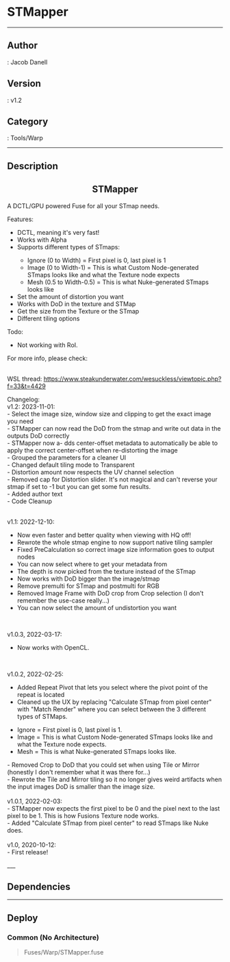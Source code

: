 # STMapper
___

## Author
 : Jacob Danell

## Version
 : v1.2

## Category
 : Tools/Warp
___

## Description
<center><h2>STMapper</h2></center>
<p>A DCTL/GPU powered Fuse for all your STmap needs.</p>

<p>Features:
<ul>
	<li>DCTL, meaning it's very fast!</li>
	<li>Works with Alpha</li>
	<li>Supports different types of STmaps:</li>
	<ul>
		<li>Ignore (0 to Width) = First pixel is 0, last pixel is 1</li>
		<li>Image (0 to Width-1) = This is what Custom Node-generated STmaps looks like and what the Texture node expects</li>
		<li>Mesh (0.5 to Width-0.5) = This is what Nuke-generated STmaps looks like</li>
	</ul>
	<li>Set the amount of distortion you want</li>
	<li>Works with DoD in the texture and STMap</li>
	<li>Get the size from the Texture or the STmap</li>
	<li>Different tiling options</li>
</ul>
</p>

<p>Todo:
<ul>
	<li>Not working with RoI.</li>
</ul>
</p>


<p>For more info, please check:</p>

<br>WSL thread: <a href="https://www.steakunderwater.com/wesuckless/viewtopic.php?f=33&t=4429">https://www.steakunderwater.com/wesuckless/viewtopic.php?f=33&t=4429</a></br>


<p>
Changelog:<br/>
v1.2: 2023-11-01:<br/>
- Select the image size, window size and clipping to get the exact image you need<br/>
- STMapper can now read the DoD from the stmap and write out data in the outputs DoD correctly<br/>
- STMapper now a- dds center-offset metadata to automatically be able to apply the correct center-offset when re-distorting the image<br/>
- Grouped the parameters for a cleaner UI<br/>
- Changed default tiling mode to Transparent<br/>
- Distortion amount now respects the UV channel selection<br/>
- Removed cap for Distortion slider. It's not magical and can't reverse your stmap if set to -1 but you can get some fun results.<br/>
- Added author text<br/>
- Code Cleanup<br/>
<br/>

v1.1: 2022-12-10:<br />
- Now even faster and better quality when viewing with HQ off!<br />
- Rewrote the whole stmap engine to now support native tiling sampler<br />
- Fixed PreCalculation so correct image size information goes to output nodes<br />
- You can now select where to get your metadata from<br />
- The depth is now picked from the texture instead of the STmap<br />
- Now works with DoD bigger than the image/stmap<br />
- Remove premulti for STmap and postmulti for RGB<br />
- Removed Image Frame with DoD crop from Crop selection (I don't remember the use-case really...)<br />
- You can now select the amount of undistortion you want<br />
<br />

v1.0.3, 2022-03-17:<br />
- Now works with OpenCL.<br />
<br />

v1.0.2, 2022-02-25:<br />
- Added Repeat Pivot that lets you select where the pivot point of the repeat is located<br />
- Cleaned up the UX by replacing "Calculate STmap from pixel center" with "Match Render" where you can select between the 3 different types of STMaps.
<ul>
	<li>Ignore = First pixel is 0, last pixel is 1.</li>
	<li>Image = This is what Custom Node-generated STmaps looks like and what the Texture node expects.</li>
	<li>Mesh = This is what Nuke-generated STmaps looks like.</li>
</ul>
- Removed Crop to DoD that you could set when using Tile or Mirror (honestly I don't remember what it was there for...)<br />
- Rewrote the Tile and Mirror tiling so it no longer gives weird artifacts when the input images DoD is smaller than the image size.<br />

<br />
v1.0.1, 2022-02-03:<br />
- STMapper now expects the first pixel to be 0 and the pixel next to the last pixel to be 1. This is how Fusions Texture node works.<br />
- Added "Calculate STmap from pixel center" to read STmaps like Nuke does.<br />
<br />
v1.0, 2020-10-12:<br />
- First release!<br />
</p>___

## Dependencies


___

## Deploy

### Common (No Architecture)

> Fuses/Warp/STMapper.fuse  
